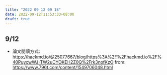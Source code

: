 ```yaml
---
title: "2022 09 12 09 18"
date: 2022-09-12T11:53:33+08:00
draft: true
---
```

## 9/12

- 論文閱讀方式: https://hackmd.io/@25077667/blog/https%3A%2F%2Fhackmd.io%2F%40PuycwWJ-TW2uCYOKEH2Z0Q%2Frk3nofKzO from: https://www.796t.com/content/1549706048.html